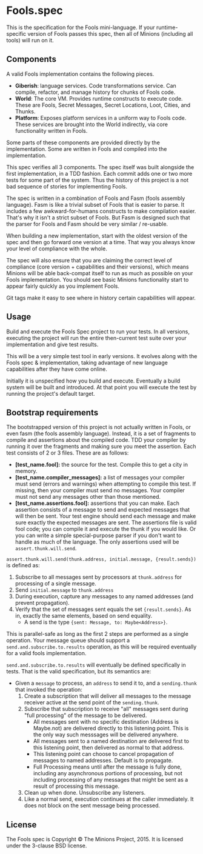 # Fools.spec
This is the specification for the Fools mini-language. If your runtime-specific version of Fools passes this spec, then all of Minions (including all tools) will run on it.

## Components

A valid Fools implementation contains the following pieces.

* **Giberish**: language services. Code transformations service. Can compile, refactor, and manage history for chunks of Fools code.
* **World**: The core VM. Provides runtime constructs to execute code. These are Fools, Secret Messages, Secret Locations, Loot, Cities, and Thunks.
* **Platform**: Exposes platform services in a uniform way to Fools code. These services are brought into the World indirectly, via core functionality written in Fools.

Some parts of these components are provided directly by the implementation. Some are written in Fools and compiled into the implementation.

This spec verifies all 3 components. The spec itself was built alongside the first implementation, in a TDD fashion. Each commit adds one or two more tests for some part of the system. Thus the history of this project is a not bad sequence of stories for implementing Fools.

The spec is written in a combination of Fools and Fasm (fools assembly language). Fasm is like a trivial subset of Fools that is easier to parse. It includes a few awkward-for-humans constructs to make compilation easier. That's why it isn't a strict subset of Fools. But Fasm is designed such that the parser for Fools and Fasm should be very similar / re-usable.

When building a new implementation, start with the oldest version of the spec and then go forward one version at a time. That way you always know your level of compliance with the whole.

The spec will also ensure that you are claiming the correct level of compliance (core version + capabilities and their versions), which means Minions will be able back-compat itself to run as much as possible on your Fools implementation. You should see basic Minions functionality start to appear fairly quickly as you implement Fools.

Git tags make it easy to see where in history certain capabilities will appear.

## Usage

Build and execute the Fools Spec project to run your tests. In all versions, executing the project will run the entire then-current test suite over your implementation and give test results.

This will be a very simple test tool in early versions. It evolves along with the Fools spec & implementation, taking advantage of new language capabilities after they have come online.

Initially it is unspecified how you build and execute. Eventually a build system will be built and introduced. At that point you will execute the test by running the project's default target.

## Bootstrap requirements

The bootstrapped version of this project is not actually written in Fools, or even fasm (the fools assembly language). Instead, it is a set of fragments to compile and assertions about the compiled code. TDD your compiler by running it over the fragments and making sure you meet the assertion. Each test consists of 2 or 3 files. These are as follows:

* **[test\_name.fool]:** the source for the test. Compile this to get a city in memory.
* **[test\_name.compiler\_messages]:** a list of messages your compiler must send (errors and warnings) when attempting to compile this test. If missing, then your compiler must send no messages. Your compiler must not send any messages other than those mentioned.
* **[test\_name.assertions.fool]:** assertions that you can make. Each assertion consists of a message to send and expected messages that will then be sent. Your test engine should send each message and make sure exactly the expected messages are sent. The assertions file is valid fool code; you can compile it and execute the thunk if you would like. Or you can write a simple special-purpose parser if you don't want to handle as much of the language. The only assertions used will be `assert.thunk.will.send`.

`assert.thunk.will.send(thunk.address, initial.message, {result.sends})` is defined as:

1. Subscribe to all messages sent by processors at `thunk.address` for processing of a single message.
2. Send `initial.message` to `thunk.address`
3. During execution, capture any messages to any named addresses (and prevent propagation).
4. Verify that the set of messages sent equals the set `{result.sends}`. As in, exactly the same elements, based on send equality.
	* A send is the type `{sent: Message, to: Maybe<Address>}`.

This is parallel-safe as long as the first 2 steps are performed as a single operation. Your message queue should support a `send.and.subscribe.to.results` operation, as this will be required eventually for a valid fools implementation.

`send.and.subscribe.to.results` will eventually be defined specifically in tests. That is the valid specification, but its semantics are:

* Given a `message` to process, an `address` to send it to, and a `sending.thunk` that invoked the operation:
	1. Create a subscription that will deliver all messages to the message receiver active at the send point of the `sending.thunk`.
	2. Subscribe that subscription to receive "all" messages sent during "full processing" of the message to be delivered.
		* All messages sent with no specific destination (Address is Maybe.not) are delivered directly to this listening point. This is the only way such messsages will be delivered anywhere.
		* All messages sent to a named destination are delivered first to this listening point, then delivered as normal to that address.
		* This listening point can choose to cancel propagation of messages to named addresses. Default is to propagate.
		* Full Processing means until after the message is fully done, including any asynchronous portions of processing, but not including processing of any messages that might be sent as a result of processing this message.
	3. Clean up when done. Unsubscribe any listeners.
	4. Like a normal send, execution continues at the caller immediately. It does not block on the sent message being processed.

## License

The Fools spec is Copyright &copy; The Minions Project, 2015. It is licensed under the 3-clause BSD license.
